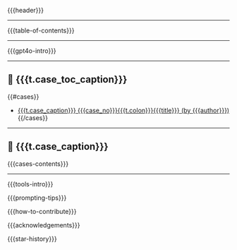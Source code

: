 <a id="readme-top"></a>
{{{header}}}

---

<a id="table-of-contents"></a>
{{{table-of-contents}}}

---

<a id="gpt4o-intro"></a>
{{{gpt4o-intro}}}

---

<a id="cases-toc"></a>
## 📖 {{{t.case_toc_caption}}}

{{#cases}}
*   [{{{t.case_caption}}} {{{case_no}}}{{{t.colon}}}{{{title}}} (by {{{author}}})](#cases-{{{case_no}}})
{{/cases}}

---

<a id="cases"></a>
## 🧩 {{{t.case_caption}}}

{{{cases-contents}}}

---

<a id="tools-intro"></a>
{{{tools-intro}}}


<a id="prompting-tips"></a>
{{{prompting-tips}}}


<a id="how-to-contribute"></a>
{{{how-to-contribute}}}


<a id="acknowledgements"></a>
{{{acknowledgements}}}


<a id="star-history"></a>
{{{star-history}}}
